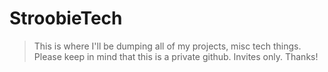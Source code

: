 # StroobieTech
>This is where I'll be dumping all of my projects, misc tech things.
>Please keep in mind that this is a private github. Invites only.
>Thanks!
